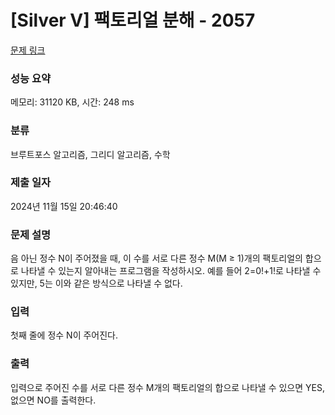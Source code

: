 # [Silver V] 팩토리얼 분해 - 2057 

[문제 링크](https://www.acmicpc.net/problem/2057) 

### 성능 요약

메모리: 31120 KB, 시간: 248 ms

### 분류

브루트포스 알고리즘, 그리디 알고리즘, 수학

### 제출 일자

2024년 11월 15일 20:46:40

### 문제 설명

<p>음 아닌 정수 N이 주어졌을 때, 이 수를 서로 다른 정수 M(M ≥ 1)개의 팩토리얼의 합으로 나타낼 수 있는지 알아내는 프로그램을 작성하시오. 예를 들어 2=0!+1!로 나타낼 수 있지만, 5는 이와 같은 방식으로 나타낼 수 없다.</p>

### 입력 

 <p>첫째 줄에 정수 N이 주어진다.</p>

### 출력 

 <p>입력으로 주어진 수를 서로 다른 정수 M개의 팩토리얼의 합으로 나타낼 수 있으면 YES, 없으면 NO를 출력한다. </p>

